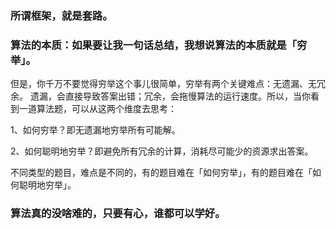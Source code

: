 ### 所谓框架，就是套路。

### 算法的本质：如果要让我一句话总结，我想说算法的本质就是「穷举」。

但是，你千万不要觉得穷举这个事儿很简单，穷举有两个关键难点：无遗漏、无冗余。
遗漏，会直接导致答案出错；冗余，会拖慢算法的运行速度。所以，当你看到一道算法题，可以从这两个维度去思考：

1、如何穷举？即无遗漏地穷举所有可能解。

2、如何聪明地穷举？即避免所有冗余的计算，消耗尽可能少的资源求出答案。

不同类型的题目，难点是不同的，有的题目难在「如何穷举」，有的题目难在「如何聪明地穷举」。


### 算法真的没啥难的，只要有心，谁都可以学好。